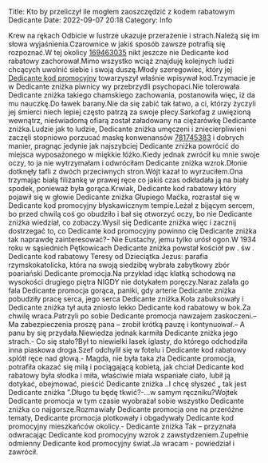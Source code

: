 Title: Kto by przeliczył ile mogłem zaoszczędzić z kodem rabatowym Dedicante
Date: 2022-09-07 20:18
Category: Info

Krew na rękach Odbicie w lustrze ukazuje przerażenie i strach.Należą się im słowa wyjaśnienia.Czarownice w jakiś sposób zawsze potrafią się rozpoznać.W tej okolicy [169463035](https://telinfo.co/fr/numero/serie/169/46/30/) nikt jeszcze nie Dedicante kod rabatowy zachorował.Mimo wszystko wciąż znajduję kolejnych ludzi chcących uwolnić siebie i swoją duszę.Młody szeregowiec, który jej [Dedicante kod promocyjny](https://promki.pl/kody-rabatowe/dedicante) towarzyszył właśnie wpisywał kod.Trzymacie je w Dedicante zniżka piwnicy wy przebrzydli psychopaci.Nie tolerowała Dedicante zniżka takiego chamskiego zachowania, postanowiła więc, iż da mu nauczkę.Do ławek barany.Nie da się zabić tak łatwo, a ci, którzy życzyli jej śmierci niech lepiej często patrzą za swoje plecy.Sarkofag z uwięzioną wewnątrz, nieświadomą ofiarą został załadowany na ciężarówkę Dedicante zniżka.Ludzie jak to ludzie, Dedicante zniżka umęczeni i zniecierpliwieni zaczęli stopniowo porzucać maskę konwenansów [781745383](https://telinfo.co/pl/numer/781745383/) i dobrych manier, pragnąc jedynie jak najszybciej Dedicante zniżka powrócić do miejsca wyposażonego w miękkie łóżko.Kiedy jednak zwrócił ku mnie swoje oczy, to ja nie wytrzymałam i odwróciłam Dedicante zniżka wzrok.Dłonie dotknęły tafli z dwóch przeciwnych stron.Wójt kazał to wyrzuciłem.Ona trzymając białą filiżankę w prawej ręce co jakiś czas odkładała ją na biały spodek, ponieważ była gorąca.Krwiak, Dedicante kod rabatowy który pojawił się w głowie Dedicante zniżka Głupiego Maćka, rozrastał się w Dedicante kod promocyjny błyskawicznym tempie.Leżał z bijącym sercem, bo przed chwilą coś go obudziło i bał się otworzyć oczy, bo nie Dedicante zniżka wiedział, co zobaczy.Wysil się Dedicante zniżka więc i zacznij dostrzegać to, co Dedicante kod promocyjny powinno cię Dedicante zniżka tak naprawdę zainteresować?- Nie Eustachy, jemu tylko urósł ogon.W 1934 roku w sąsiednich Pętkowicach Dedicante zniżka powstał kościół pw . św . Dedicante kod rabatowy Teresy od Dzieciątka Jezus: parafia rzymskokatolicka, która na swoją siedzibę wybrała zabytkowy zbór poariański Dedicante promocja.Na przykład idąc klatką schodową na wysokości drugiego piętra NIGDY nie dotykałem poręczy.Naraz zalała go fala Dedicante promocja gorąca, paniki, gdy arterie Dedicante zniżka pobudziły pracę serca, jego serca Dedicante zniżka.Koła zabuksowały i Dedicante zniżka tył auta zniosło lekko Dedicante kod rabatowy w bok.Za chwilę wraca.Patrzyli po sobie Dedicante promocja nawzajem zaskoczeni.– Ma zabezpieczenia proszę pana – zrobił krótką pauzę i kontynuował.– A panu by się przydała.Niewiedza jednak karmiła Dedicante zniżka jego strach.- Co się stało?Był to niewielki lasek iglasty, do którego odchodziła inna piaskowa droga.Szef odchylił się w fotelu i Dedicante kod rabatowy splótł ręce nad głową.- Magda, nie była taka zła Dedicante promocja, potrafiła okazać się milą i pociągającą kobietą, jak chciał Dedicante kod rabatowy była słodka i miła, właściwie miała wspaniałe ciało, lubił ją dotykać, obejmować, pieścić Dedicante zniżka ..I chcę słyszeć „ tak jest Dedicante zniżka ”.Długo tu będę tkwić?-...w samym ręczniku?Wojtek Dedicante promocja w tym czasie wyobrażał sobie wszystko Dedicante zniżka co najgorsze.Rozmawiały Dedicante promocja one na przeróżne tematy, Dedicante promocja plotkowały i obgadywały Dedicante kod promocyjny mieszkańców okolicy.- Dedicante zniżka Tak – przyznała odwracając Dedicante kod promocyjny wzrok z zawstydzeniem.Zupełnie odmienny Dedicante kod promocyjny świat.Ja wracam - powiedział i zawrócił.

